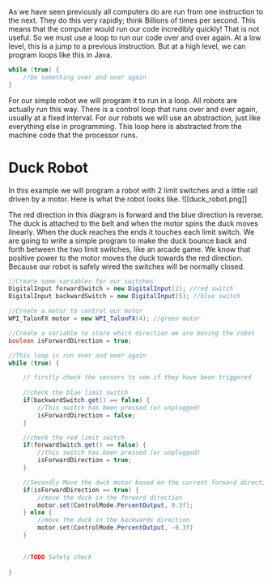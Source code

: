 As we have seen previously all computers do are run from one instruction to the next. They do this very rapidly; think Billions of times per second. This means that the computer would run our code incredibly quickly! That is not useful. So we must use a loop to run our code over and over again. At a low level, this is a jump to a previous instruction. But at a high level, we can program loops like this in Java.
```java
while (true) {
	//Do something over and over again
}
```
For our simple robot we will program it to run in a loop. All robots are actually run this way. There is a control loop that runs over and over again, usually at a fixed interval. For our robots we will use an abstraction, just like everything else in programming. This loop here is abstracted from the machine code that the processor runs.

# Duck Robot
In this example we will program a robot with 2 limit switches and a little rail driven by a motor. Here is what the robot looks like.
![[duck_robot.png]]

The red direction in this diagram is forward and the blue direction is reverse. The duck is attached to the belt and when the motor spins the duck moves linearly. When the duck reaches the ends it touches each limit switch. We are going to write a simple program to make the duck bounce back and forth between the two limit switches, like an arcade game. We know that positive power to the motor moves the duck towards the red direction. Because our robot is safely wired the switches will be normally closed.

```java
//Create some variables for our switches
DigitalInput forwardSwitch = new DigitalInput(2); //red switch
DigitalInput backwardSwitch = new DigitalInput(5); //blue switch

//Create a motor to control our motor
WPI_TalonFX motor = new WPI_TalonFX(4); //green motor

//Create a variable to store which direction we are moving the robot
boolean isForwardDirection = true;

//This loop is run over and over again
while (true) {

	// firstly check the sensors to see if they have been triggered
	
	//check the blue limit switch
	if(backwardSwitch.get() == false) {
		//This switch has been pressed (or unplugged)
		isForwardDirection = false;
	}

	//check the red limit switch
	if(forwardSwitch.get() == false) {
		//this switch has been pressed (or unplugged)
		isForwardDirection = true;
	}

	//Secondly Move the duck motor based on the current forward direction
	if(isForwardDirection == true) {
		//move the duck in the forward direction
		motor.set(ControlMode.PercentOutput, 0.3f);
	} else {
		//move the duck in the backwards direction
		motor.set(ControlMode.PercentOutput, -0.3f)
	}


	//TODO Safety check
	
}
```